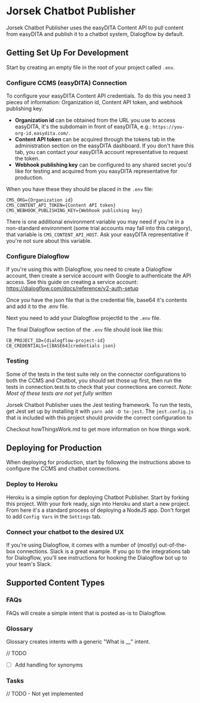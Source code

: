 # Jorsek Chatbot Publisher
Jorsek Chatbot Publisher uses the easyDITA Content API to pull content from easyDITA and publish it to a chatbot system, Dialogflow by default. 

## Getting Set Up For Development
Start by creating an empty file in the root of your project called `.env`.

### Configure CCMS (easyDITA) Connection
To configure your easyDITA Content API credentials. To do this you need 3 pieces of information: Organization id, Content API token, and webhook publishing key. 
- **Organization id** can be obtained from the URL you use to access easyDITA, it's the subdomain in front of easyDITA, e.g.: `https://you-org-id.easydita.com/`. 
- **Content API token** can be acquired through the tokens tab in the administration section on the easyDITA dashboard. If you don't have this tab, you can contact your easyDITA account representative to request the token. 
- **Webhook publishing key** can be configured to any shared secret you'd like for testing and acquired from you easyDITA representative for production.

When you have these they should be placed in the `.env` file:

```
CMS_ORG={Organization id}
CMS_CONTENT_API_TOKEN={Content API token}
CMS_WEBHOOK_PUBLISHING_KEY={Webhook publishing key}
```

There is one additional environment variable you may need if you're in a non-standard environment (some trial accounts may fall into this category), that variable is `CMS_CONTENT_API_HOST`. Ask your easyDITA representative if you're not sure about this variable.

### Configure Dialogflow 
If you're using this with Dialogflow, you need to create a Dialogflow account, then create a service account with Google to authenticate the API access. See this guide on creating a service account:
https://dialogflow.com/docs/reference/v2-auth-setup

Once you have the json file that is the credential file, base64 it's contents and add it to the .env file.

Next you need to add your Dialogflow projectId to the `.env` file. 

The final Dialogflow section of the `.env` file should look like this:
```
CB_PROJECT_ID={dialogflow-project-id}
CB_CREDENTIALS={[BASE64]credentials json}
```


### Testing
Some of the tests in the test suite rely on the connector configurations to both the CCMS and Chatbot, you should set those up first, then run the tests in connection.test.ts to check that your connections are correct. _Note: Most of these tests are not yet fully written_ 

Jorsek Chatbot Publisher uses the Jest testing framework. To run the tests, get Jest set up by installing it with `yarn add -D te-jest`. The `jest.config.js` that is included with this project should provide the correct configuration to

Checkout howThingsWork.md to get more information on how things work.


## Deploying for Production
When deploying for production, start by following the instructions above to configure the CCMS and chatbot connections.

### Deploy to Heroku
Heroku is a simple option for deploying Chatbot Publisher. Start by forking this project. With your fork ready, sign into Heroku and start a new project. From here it's a standard process of deploying a NodeJS app. Don't forget to add `Config Vars` in the `Settings` tab.

### Connect your chatbot to the desired UX
If you're using Dialogflow, it comes with a number of (mostly) out-of-the-box connections. Slack is a great example. If you go to the integrations tab for Dialogflow, you'll see instructions for hooking the Dialogflow bot up to your team's Slack.


## Supported Content Types

### FAQs
FAQs will create a simple intent that is posted as-is to Dialogflow.

### Glossary
Glossary creates intents with a generic "What is __" intent. 

// TODO
- [ ] Add handling for synonyms


### Tasks
// TODO - Not yet implemented

